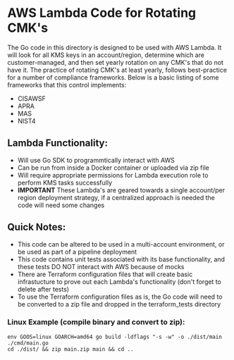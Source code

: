 # AWS Lambda Code for Rotating CMK's

The Go code in this directory is designed to be used with AWS Lambda. It will look for all KMS keys in an account/region, determine which are customer-managed, and then set yearly rotation on any CMK's that do not have it. The practice of rotating CMK's at least yearly, follows best-practice for a number of compliance frameworks. Below is a basic listing of some frameworks that this control implements:

- CISAWSF
- APRA
- MAS
- NIST4

## Lambda Functionality:

- Will use Go SDK to programmtically interact with AWS
- Can be run from inside a Docker container or uploaded via zip file
- Will require appropriate permissions for Lambda execution role to perform KMS tasks successfully
- **IMPORTANT** These Lambda's are geared towards a single account/per region deployment strategy, if a centralized approach is needed the code will need some changes

## Quick Notes:

- This code can be altered to be used in a multi-account environment, or be used as part of a pipeline deployment
- This code contains unit tests associated with its base functionality, and these tests DO NOT interact with AWS because of mocks
- There are Terraform configuration files that will create basic infrastucture to prove out each Lambda's functionality (don't forget to delete after tests)
- To use the Terraform configuration files as is, the Go code will need to be converted to a zip file and dropped in the terraform_tests directory

### Linux Example (compile binary and convert to zip):
```
env GOOS=linux GOARCH=amd64 go build -ldflags "-s -w" -o ./dist/main ./cmd/main.go
cd ./dist/ && zip main.zip main && cd ..
```
